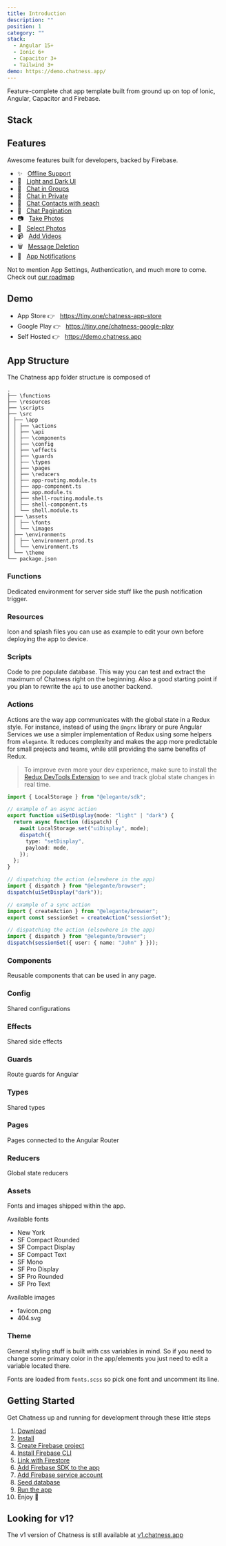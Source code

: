 ```yaml
---
title: Introduction
description: ""
position: 1
category: ""
stack:
  - Angular 15+
  - Ionic 6+
  - Capacitor 3+
  - Tailwind 3+
demo: https://demo.chatness.app/
---
```


Feature-complete chat app template built from ground up on top of Ionic, Angular, Capacitor and Firebase.

<video-reel></video-reel>

## Stack

<list :items="stack"></list>

## Features

Awesome features built for developers, backed by Firebase.

- ✨&nbsp;&nbsp; [Offline Support](/tour/offline-support)
- 🌙&nbsp;&nbsp; [Light and Dark UI](/tour/interface)
- 💬&nbsp;&nbsp; [Chat in Groups](/tour/chat-group)
- 🧑&nbsp;&nbsp; [Chat in Private](/tour/chat-private)
- 🔎&nbsp;&nbsp; [Chat Contacts with seach](/tour/contact-list)
- 📄&nbsp;&nbsp; [Chat Pagination](/tour/pagination)
- 📷&nbsp;&nbsp; [Take Photos](/tour/take-photos)
- 📱&nbsp;&nbsp; [Select Photos](/tour/select-photos)
- 📹&nbsp;&nbsp; [Add Videos](/tour/select-photos)
- 🗑️&nbsp;&nbsp; [Message Deletion](/tour/delete-messages)
- 🔔&nbsp;&nbsp; [App Notifications](/tour/push-notifications)

Not to mention App Settings, Authentication, and much more to come.
<br />
Check out [our roadmap](https://tiny.one/chatness-roadmap)

## Demo

- App Store 👉&nbsp;&nbsp; https://tiny.one/chatness-app-store
- Google Play 👉&nbsp;&nbsp; https://tiny.one/chatness-google-play
- Self Hosted 👉&nbsp;&nbsp; https://demo.chatness.app

<div style="max-width: 375px; margin: 0 auto">

<code-sandbox :src="demo"></code-sandbox>

</div>

## App Structure

The Chatness app folder structure is composed of

```
.
├── \functions
├── \resources
├── \scripts
├── \src
│ ├── \app
│ │ ├── \actions
│ │ ├── \api
│ │ ├── \components
│ │ ├── \config
│ │ ├── \effects
│ │ ├── \guards
│ │ ├── \types
│ │ ├── \pages
│ │ ├── \reducers
│ │ ├── app-routing.module.ts
│ │ ├── app-component.ts
│ │ ├── app.module.ts
│ │ ├── shell-routing.module.ts
│ │ ├── shell-component.ts
│ │ └── shell.module.ts
│ ├── \assets
│ │ ├── \fonts
│ │ └── \images
│ ├── \environments
│ │ ├── \environment.prod.ts
│ │ └── \environment.ts
│ └── \theme
└── package.json
```

### Functions

Dedicated environment for server side stuff like the push notification trigger.

### Resources

Icon and splash files you can use as example to edit your own before deploying the app to device.

### Scripts

Code to pre populate database. This way you can test and extract the maximum of Chatness right on the beginning. Also a good starting point if you plan to rewrite the `api` to use another backend.

### Actions

Actions are the way app communicates with the global state in a Redux style. For instance, instead of using the `@ngrx` library or pure Angular Services we use a simpler implementation of Redux using some helpers from `elegante`. It reduces complexity and makes the app more predictable for small projects and teams, while still providing the same benefits of Redux.

> To improve even more your dev experience, make sure to install the [Redux DevTools Extension](https://chrome.google.com/webstore/detail/redux-devtools/lmhkpmbekcpmknklioeibfkpmmfibljd?hl=en) to see and track global state changes in real time.

```ts title="/src/app/actions/uiSetDisplay.ts"
import { LocalStorage } from "@elegante/sdk";

// example of an async action
export function uiSetDisplay(mode: "light" | "dark") {
  return async function (dispatch) {
    await LocalStorage.set("uiDisplay", mode);
    dispatch({
      type: "setDisplay",
      payload: mode,
    });
  };
}

// dispatching the action (elsewhere in the app)
import { dispatch } from "@elegante/browser";
dispatch(uiSetDisplay("dark"));

// example of a sync action
import { createAction } from "@elegante/browser";
export const sessionSet = createAction("sessionSet");

// dispatching the action (elsewhere in the app)
import { dispatch } from "@elegante/browser";
dispatch(sessionSet({ user: { name: "John" } }));
```

### Components

Reusable components that can be used in any page.

### Config

Shared configurations

### Effects

Shared side effects

### Guards

Route guards for Angular

### Types

Shared types

### Pages

Pages connected to the Angular Router

### Reducers

Global state reducers

### Assets

Fonts and images shipped within the app.

Available fonts

- New York
- SF Compact Rounded
- SF Compact Display
- SF Compact Text
- SF Mono
- SF Pro Display
- SF Pro Rounded
- SF Pro Text

Available images

- favicon.png
- 404.svg

### Theme

General styling stuff is built with css variables in mind. So if you need to change some primary color in the app/elements you just need to edit a variable located there.

Fonts are loaded from `fonts.scss` so pick one font and uncomment its line.

## Getting Started

Get Chatness up and running for development through these little steps

1. [Download](/setup/app-download)
2. [Install](/setup/install)
3. [Create Firebase project](/setup/firebase-create-project)
4. [Install Firebase CLI](/setup/firebase-install-cli)
5. [Link with Firestore](/setup/firebase-link-firestore)
6. [Add Firebase SDK to the app](/setup/firebase-add-sdk)
7. [Add Firebase service account](/setup/firebase-add-service-account)
8. [Seed database](/setup/database-seed)
9. [Run the app](/setup/app-run)
10. Enjoy 🥳

## Looking for v1?

The v1 version of Chatness is still available at [v1.chatness.app](https://v1.chatness.app)
